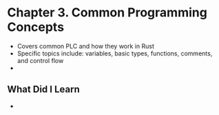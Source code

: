 # Chapter 3. Common Programming Concepts
- Covers common PLC and how they work in Rust
- Specific topics include: variables, basic types, functions, comments, and control flow
- 

## What Did I Learn
- 